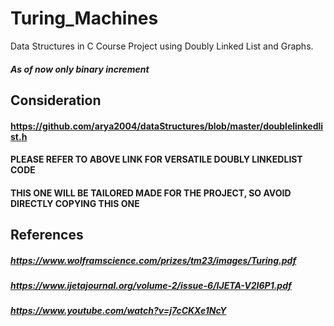# Turing_Machines
Data Structures in C Course Project using Doubly Linked List and Graphs.
##### As of now only binary increment 
## Consideration
#### https://github.com/arya2004/dataStructures/blob/master/doublelinkedlist.h
#### PLEASE REFER TO ABOVE LINK FOR VERSATILE DOUBLY LINKEDLIST CODE
#### THIS ONE WILL BE TAILORED MADE FOR THE PROJECT, SO AVOID DIRECTLY COPYING THIS ONE

## References

##### https://www.wolframscience.com/prizes/tm23/images/Turing.pdf
##### https://www.ijetajournal.org/volume-2/issue-6/IJETA-V2I6P1.pdf
##### https://www.youtube.com/watch?v=j7cCKXe1NcY
